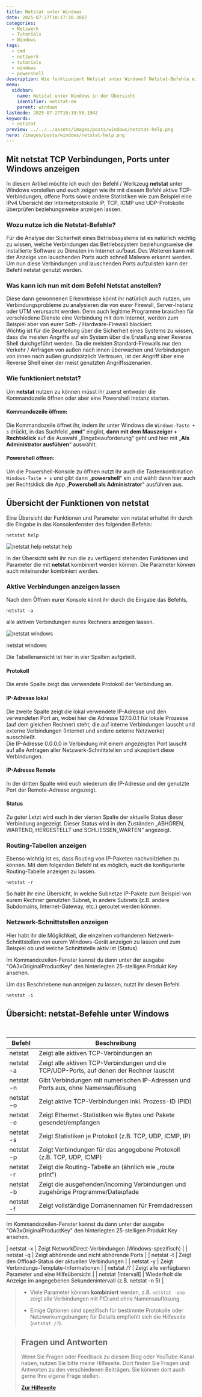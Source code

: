 ```yaml
---
title: Netstat unter Windows
date: 2025-07-27T10:17:10.288Z
categories:
  - Netzwerk
  - Tutorials
  - Windows
tags:
  - cmd
  - netzwerk
  - tutorials
  - windows
  - powershell
description: Wie funktioniert Netstat unter Windows? Netstat-Befehle einfach erklärt
menu:
  sidebar:
    name: Netstat unter Windows in der Übersicht
    identifier: netstat-de
    parent: windows
lastmode: 2025-07-27T10:19:50.194Z
keywords:
  - netstat
preview: ../../../assets/images/posts/windows/netstat-help.png
hero: /images/posts/windows/netstat-help.png
---
```


## Mit netstat TCP Verbindungen, Ports unter Windows anzeigen

In diesem Artikel möchte ich euch den Befehl / Werkzeug **netstat** unter Windows vorstellen und euch zeigen wie ihr mit diesem Befehl aktive TCP-Verbindungen, offene Ports sowie andere Statistiken wie zum Beispiel eine IPv4 Übersicht der Internetprotokolle IP, TCP, ICMP und UDP-Protokolle überprüfen beziehungsweise anzeigen lassen.

### Wozu nutze ich die Netstat-Befehle?

Für die Analyse der Sicherheit eines Betriebssystems ist es natürlich wichtig zu wissen, welche Verbindungen das Betriebssystem beziehungsweise die installierte Software zu Diensten im Internet aufbaut. Des Weiteren kann mit der Anzeige von lauschenden Ports auch schnell Malware erkannt werden. Um nun diese Verbindungen und lauschenden Ports aufzulisten kann der Befehl netstat genutzt werden.

### Was kann ich nun mit dem Befehl Netstat anstellen?

Diese dann gewonnenen Erkenntnisse könnt ihr natürlich auch nutzen, um Verbindungsprobleme zu analysieren die von eurer Firewall, Server-Instanz oder UTM verursacht werden. Denn auch legitime Programme brauchen für verschiedene Dienste eine Verbindung mit dem Internet, werden zum Beispiel aber von eurer Soft- / Hardware-Firewall blockiert.  
Wichtig ist für die Beurteilung über die Sicherheit eines Systems zu wissen, dass die meisten Angriffe auf ein System über die Erstellung einer Reverse Shell durchgeführt werden. Da die meisten Standard-Firewalls nur den Verkehr / Anfragen von außen nach innen überwachen und Verbindungen von innen nach außen grundsätzlich Vertrauen, ist der Angriff über eine Reverse Shell einer der meist genutzten Angriffsszenarien.

### Wie funktioniert netstat?

Um **netstat** nutzen zu können müsst ihr zuerst entweder die Kommandozeile öffnen oder aber eine Powershell Instanz starten.

#### Kommandozeile öffnen:

Die Kommandozeile öffnet ihr, indem ihr unter Windows die `Windows-Taste + s` drückt, in das Suchfeld „**cmd**“ eingibt, **dann mit dem Mauszeiger + Rechtsklick** auf die Auswahl „Eingabeauforderung“ geht und hier mit „**Als Administrator ausführen**“ auswählt.

#### Powershell öffnen:

Um die Powershell-Konsole zu öffnen nutzt ihr auch die Tastenkombination `Windows-Taste + s` und gibt dann „**powershell**“ ein und wählt dann hier auch per Rechtsklick die App „**Powershell als Administrator**" ausführen aus.

## Übersicht der Funktionen von **netstat**

Eine Übersicht der Funktionen und Parameter von netstat erhaltet ihr durch die Eingabe in das Konsolenfenster des folgenden Befehls:

```msdos
netstat help
```

![netstat help](/images/posts/windows/netstat-help.png)
netstat help


In der Übersicht seht ihr nun die zu verfügend stehenden Funktionen und Parameter die mit **netstat** kombiniert werden können. Die Parameter können auch miteinander kombiniert werden.

### Aktive Verbindungen anzeigen lassen

Nach dem Öffnen eurer Konsole könnt ihr durch die Eingabe das Befehls,

```msdos
netstat -a
```

alle aktiven Verbindungen eures Rechners anzeigen lassen.


![netstat windows](/images/posts/windows/netstat.png)

netstat windows


Die Tabellenansicht ist hier in vier Spalten aufgeteilt.

#### Protokoll

Die erste Spalte zeigt das verwendete Protokoll der Verbindung an.

#### IP-Adresse lokal

Die zweite Spalte zeigt die lokal verwendete IP-Adresse und den verwendeten Port an, wobei hier die Adresse 127.0.0.1 für lokale Prozesse (auf dem gleichen Rechner) steht, die auf interne Verbindungen lauscht und externe Verbindungen (Internet und andere externe Netzwerke) ausschließt.  
Die IP-Adresse 0.0.0.0 in Verbindung mit einem angezeigten Port lauscht auf alle Anfragen aller Netzwerk-Schnittstellen und akzeptiert diese Verbindungen.

#### IP-Adresse Remote

In der dritten Spalte wird euch wiederum die IP-Adresse und der genutzte Port der Remote-Adresse angezeigt.

#### Status

Zu guter Letzt wird euch in der vierten Spalte der aktuelle Status dieser Verbindung angezeigt. Dieser Status wird in den Zuständen „ABHÖREN, WARTEND, HERGESTELLT und SCHLIESSEN\_WARTEN“ angezeigt.

### Routing-Tabellen anzeigen

Ebenso wichtig ist es, dass Routing von IP-Paketen nachvollziehen zu können.
Mit dem folgenden Befehl ist es möglich, euch die konfigurierte Routing-Tabelle anzeigen zu lassen.

```msdos
netstat -r
```
So habt ihr eine Übersicht, in welche Subnetze IP-Pakete zum Beispiel von eurem Rechner genutzten Subnet, in andere Subnets (z.B. andere Subdomains, Internet-Gateway, etc.) geroutet werden können.

### Netzwerk-Schnittstellen anzeigen

Hier habt ihr die Möglichkeit, die einzelnen vorhandenen Netzwerk-Schnittstellen von eurem Windows-Gerät anzeigen zu lassen und zum Beispiel ob und welche Schnittstelle aktiv ist (Status).


Im Kommandozeilen-Fenster kannst du dann unter der ausgabe "OA3xOriginalProductKey" den hinterlegten 25-stelligen Produkt Key ansehen.


Um das Beschriebene nun anzeigen zu lassen, nutzt ihr diesen Befehl.

```msdos
netstat -i
```

## Übersicht: netstat-Befehle unter Windows
</br>

| Befehl                    | Beschreibung                                                                               |
|---------------------------|--------------------------------------------------------------------------------------------|
| netstat                   | Zeigt alle aktiven TCP-Verbindungen an                                                     |
| netstat -a                | Zeigt alle aktiven TCP-Verbindungen und die TCP/UDP-Ports, auf denen der Rechner lauscht  |
| netstat -n                | Gibt Verbindungen mit numerischen IP-Adressen und Ports aus, ohne Namensauflösung         |
| netstat -o                | Zeigt aktive TCP-Verbindungen inkl. Prozess-ID (PID)                                      |
| netstat -e                | Zeigt Ethernet-Statistiken wie Bytes und Pakete gesendet/empfangen                        |
| netstat -s                | Zeigt Statistiken je Protokoll (z.B. TCP, UDP, ICMP, IP)                                  |
| netstat -p <Protokoll>    | Zeigt Verbindungen für das angegebene Protokoll (z.B. TCP, UDP, ICMP)                     |
| netstat -r                | Zeigt die Routing-Tabelle an (ähnlich wie „route print“)                                  |
| netstat -b                | Zeigt die ausgehenden/incoming Verbindungen und zugehörige Programme/Dateipfade           |
| netstat -f                | Zeigt vollständige Domänennamen für Fremdadressen                                         |

Im Kommandozeilen-Fenster kannst du dann unter der ausgabe "OA3xOriginalProductKey" den hinterlegten 25-stelligen Produkt Key ansehen.


| netstat -x                | Zeigt NetworkDirect-Verbindungen (Windows-spezifisch)                                     |
| netstat -q                | Zeigt abhörende und nicht abhörende Ports                                                 |
| netstat -t                | Zeigt den Offload-Status der aktuellen Verbindungen                                       |
| netstat -y                | Zeigt Verbindungs-Template-Informationen                                                  |
| netstat /?                | Zeigt alle verfügbaren Parameter und eine Hilfeübersicht                                   |
| netstat [Intervall]       | Wiederholt die Anzeige im angegebenen Sekundenintervall (z.B. netstat -n 5)               |
</br>


> - Viele Parameter können **kombiniert** werden, z.B. `netstat -ano` zeigt alle Verbindungen mit PID und ohne Namensauflösung.
> 
> - Einige Optionen sind spezifisch für bestimmte Protokolle oder Netzwerkumgebungen; für Details empfiehlt sich die Hilfeseite (`netstat /?`).

<!-- FM:Snippet:Start data:{"id":"Help deutsch","fields":[]} -->
> ## Fragen und Antworten
>
> Wenn Sie Fragen oder Feedback zu diesem Blog oder YouTube-Kanal haben, nutzen Sie bitte meine Hilfeseite. Dort finden Sie Fragen und Antworten zu den verschiedenen Beiträgen. Sie können dort auch gerne Ihre eigene Frage stellen.
>
> [**Zur Hilfeseite**](https://ticket.secure-bits.org/help)
<!-- FM:Snippet:End -->